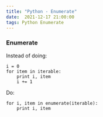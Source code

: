 ```yaml
---
title: "Python - Enumerate"
date:  2021-12-17 21:00:00
tags: Python Enumerate
---
```


### Enumerate

Instead of doing:
```
i = 0 
for item in iterable: 
    print i, item 
    i += 1
```

Do:
```
for i, item in enumerate(iterable):
    print i, item
```